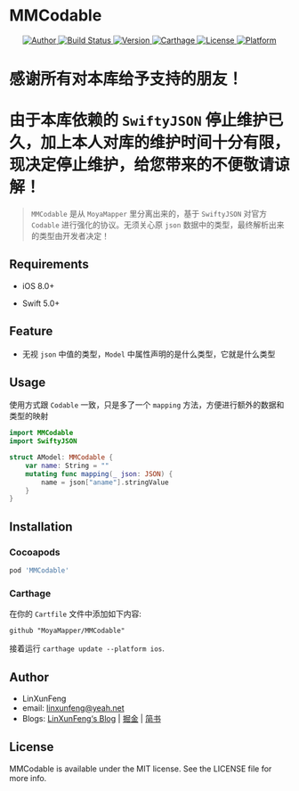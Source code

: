 # MMCodable

<p align="center">
  <a href="https://github.com/LinXunFeng">
    <img src="https://img.shields.io/badge/author-LinXunFeng-blue.svg" alt="Author" />
  </a>
  <a href="https://travis-ci.org/MoyaMapper/MMCodable">
    <img src="https://travis-ci.org/MoyaMapper/MMCodable.svg?branch=master" alt="Build Status" />
  </a>
  <a href="https://cocoapods.org/pods/MMCodable">
    <img src="https://img.shields.io/cocoapods/v/MMCodable.svg?style=flat" alt="Version" />
  </a>
  <a href="https://github.com/Carthage/Carthage">
    <img src="https://img.shields.io/badge/Carthage-compatible-4BC51D.svg?style=flat" alt="Carthage" />
  </a>
  <a href="https://cocoapods.org/pods/MMCodable">
    <img src="https://img.shields.io/github/license/MoyaMapper/MMCodable.svg" alt="License" />
  </a>
  <a href="https://cocoapods.org/pods/MMCodable">
    <img src="https://img.shields.io/cocoapods/p/MMCodable.svg?style=flat" alt="Platform" />
  </a>
</p>


# 感谢所有对本库给予支持的朋友！<br><br>由于本库依赖的 `SwiftyJSON` 停止维护已久，加上本人对库的维护时间十分有限，现决定停止维护，给您带来的不便敬请谅解！




> `MMCodable` 是从 `MoyaMapper` 里分离出来的，基于 `SwiftyJSON` 对官方 `Codable` 进行强化的协议。无须关心原 `json` 数据中的类型，最终解析出来的类型由开发者决定！

## Requirements

- iOS 8.0+  

- Swift 5.0+

## Feature

- 无视 `json` 中值的类型，`Model` 中属性声明的是什么类型，它就是什么类型

## Usage

使用方式跟 `Codable` 一致，只是多了一个 `mapping` 方法，方便进行额外的数据和类型的映射

```swift
import MMCodable
import SwiftyJSON

struct AModel: MMCodable {
    var name: String = ""
    mutating func mapping(_ json: JSON) {
        name = json["aname"].stringValue
    }
}
```

## Installation

### Cocoapods

```ruby
pod 'MMCodable'
```

### Carthage

在你的 `Cartfile` 文件中添加如下内容:

```
github "MoyaMapper/MMCodable"
```

接着运行  `carthage update --platform ios`.

## Author

- LinXunFeng
- email: [linxunfeng@yeah.net](mailto:linxunfeng@yeah.net)
- Blogs:  [LinXunFeng‘s Blog](http://linxunfeng.top/)  | [掘金](https://juejin.im/user/58f8065e61ff4b006646c72d/posts) | [简书](https://www.jianshu.com/u/31e85e7a22a2)

## License

MMCodable is available under the MIT license. See the LICENSE file for more info.
